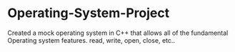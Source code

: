 # Operating-System-Project

Created a mock operating system in C++ that allows all of the fundamental Operating system features. 
read, write, open, close, etc..

